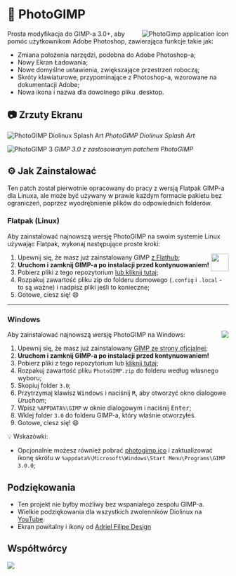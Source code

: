 # 🎨 PhotoGIMP

<img src="../.local/share/icons/hicolor/256x256/256x256.png" align="right" alt="PhotoGimp application icon" title="PhotoGimp application icon">

Prosta modyfikacja do GIMP-a 3.0+, aby pomóc użytkownikom Adobe Photoshop, zawierająca funkcje takie jak:

* Zmiana położenia narzędzi, podobna do Adobe Photoshop-a;
* Nowy Ekran Ładowania;
* Nowe domyślne ustawienia, zwiększające przestrzeń roboczą;
* Skróty klawiaturowe, przypominające z Photoshop-a, wzorowane na dokumentacji Adobe;
* Nowa ikona i nazwa dla dowolnego pliku .desktop.

## 📷 Zrzuty Ekranu

<p>
  <img src="../.config/GIMP/3.0/splashes/splash-screen-2025-v2.png" alt="PhotoGIMP Diolinux Splash Art">
  <em>PhotoGIMP Diolinux Splash Art</em>
</p>

<p>
  <img src="../screenshots/photogimp_3_-_diolinux.png" alt="PhotoGIMP 3">
  <em>GIMP 3.0 z zastosowanym patchem PhotoGIMP</em>
</p>

## ⚙ Jak Zainstalować

Ten patch został pierwotnie opracowany do pracy z wersją Flatpak GIMP-a dla Linuxa, ale może być używany w prawie każdym formacie pakietu bez ograniczeń, poprzez wyodrębnienie plików do odpowiednich folderów.

### Flatpak (Linux)

Aby zainstalować najnowszą wersję PhotoGIMP na swoim systemie Linux używając Flatpak, wykonaj następujące proste kroki:

<img src="https://skillicons.dev/icons?i=linux" align="right" width="40" />

1. Upewnij się, że masz już zainstalowany GIMP [z Flathub](https://flathub.org/apps/org.gimp.GIMP);
2. **Uruchom i zamknij GIMP-a po instalacji przed kontynuowaniem!**
3. Pobierz pliki z tego repozytorium [lub kliknij tutaj](https://github.com/Diolinux/PhotoGIMP/releases/download/3.0/PhotoGIMP-linux.zip);
4. Rozpakuj zawartość pliku zip do folderu domowego (`.config` i `.local` - to są ważne) i nadpisz pliki jeśli to konieczne;
5. Gotowe, ciesz się! :smile:

<hr>

### Windows

<img src="https://skillicons.dev/icons?i=windows" align="right" />

Aby zainstalować najnowszą wersję PhotoGIMP na Windows:

1. Upewnij się, że masz już zainstalowany [GIMP ze strony oficjalnej](https://www.gimp.org/downloads/);
2. **Uruchom i zamknij GIMP-a po instalacji przed kontynuowaniem!**
3. Pobierz pliki z tego repozytorium lub [kliknij tutaj](https://github.com/Diolinux/PhotoGIMP/releases/download/3.0/PhotoGIMP.zip);
4. Rozpakuj zawartość pliku `PhotoGIMP.zip` do folderu według własnego wyboru;
5. Skopiuj folder `3.0`;
6. Przytrzymaj klawisz <kbd>Windows</kbd> i naciśnij <kbd>R</kbd>, aby otworzyć okno dialogowe *Uruchom*;
7. Wpisz `%APPDATA%\GIMP` w oknie dialogowym i naciśnij <kbd>Enter</kbd>;
8. Wklej folder `3.0` do folderu GIMP-a, który właśnie otworzyłeś.
9. Gotowe, ciesz się! :smile:

:bulb: Wskazówki:
- Opcjonalnie możesz również pobrać [photogimp.ico](https://github.com/Diolinux/PhotoGIMP/releases/download/3.0/photogimp.ico) i zaktualizować ikonę skrótu w `%appdata%\Microsoft\Windows\Start Menu\Programs\GIMP 3.0.0`;

## Podziękowania

* Ten projekt nie byłby możliwy bez wspaniałego zespołu GIMP-a.
* Wielkie podziękowania dla wszystkich zwolenników Diolinux na [YouTube](https://youtube.com/Diolinux).
* Ekran powitalny i ikony od [Adriel Filipe Design](https://bento.me/adrielfilipedesign)

## Współtwórcy
<a align="center" href="https://github.com/Diolinux/PhotoGIMP/graphs/contributors">
  <img src="https://contrib.rocks/image?repo=Diolinux/PhotoGIMP" />
</a>
